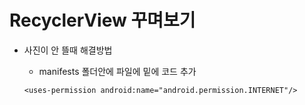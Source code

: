 # RecyclerView 꾸며보기

- 사진이 안 뜰때 해결방법

  - manifests 폴더안에 파일에 밑에 코드 추가

  ```
  <uses-permission android:name="android.permission.INTERNET"/>
  ```